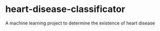 # heart-disease-classificator
A machine learning project to determine the existence of heart disease
